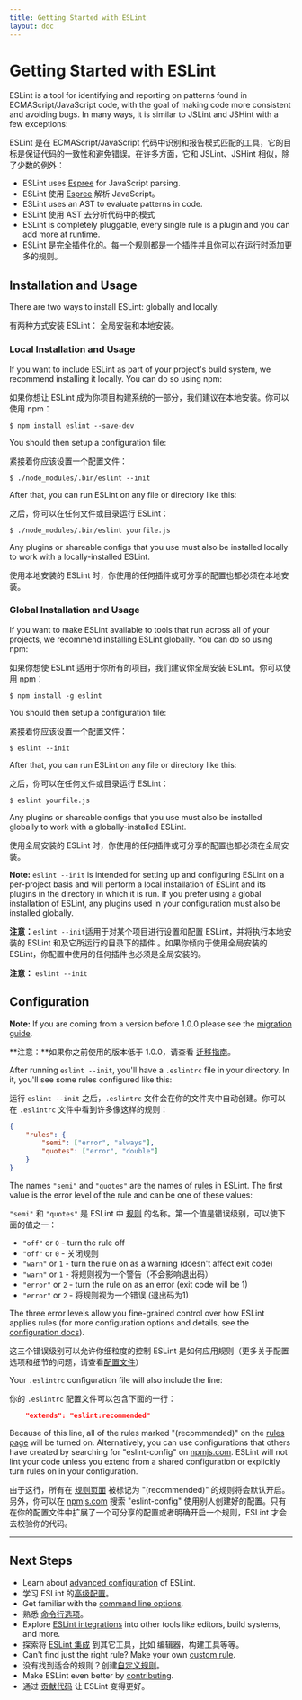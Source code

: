 ```yaml
---
title: Getting Started with ESLint
layout: doc
---
```

<!-- Note: No pull requests accepted for this file. See README.md in the root directory for details. -->

# Getting Started with ESLint

ESLint is a tool for identifying and reporting on patterns found in ECMAScript/JavaScript code, with the goal of making code more consistent and avoiding bugs. In many ways, it is similar to JSLint and JSHint with a few exceptions:

ESLint 是在 ECMAScript/JavaScript 代码中识别和报告模式匹配的工具，它的目标是保证代码的一致性和避免错误。在许多方面，它和 JSLint、JSHint 相似，除了少数的例外：

* ESLint uses [Espree](https://github.com/eslint/espree) for JavaScript parsing.
* ESLint 使用 [Espree](https://github.com/eslint/espree) 解析 JavaScript。
* ESLint uses an AST to evaluate patterns in code.
* ESLint 使用 AST 去分析代码中的模式
* ESLint is completely pluggable, every single rule is a plugin and you can add more at runtime.
* ESLint 是完全插件化的。每一个规则都是一个插件并且你可以在运行时添加更多的规则。

## Installation and Usage

There are two ways to install ESLint: globally and locally.

有两种方式安装 ESLint： 全局安装和本地安装。

### Local Installation and Usage

If you want to include ESLint as part of your project's build system, we recommend installing it locally. You can do so using npm:

如果你想让 ESLint 成为你项目构建系统的一部分，我们建议在本地安装。你可以使用 npm：

```
$ npm install eslint --save-dev
```

You should then setup a configuration file:

紧接着你应该设置一个配置文件：

```
$ ./node_modules/.bin/eslint --init
```

After that, you can run ESLint on any file or directory like this:

之后，你可以在任何文件或目录运行 ESLint：

```
$ ./node_modules/.bin/eslint yourfile.js
```

Any plugins or shareable configs that you use must also be installed locally to work with a locally-installed ESLint.

使用本地安装的 ESLint 时，你使用的任何插件或可分享的配置也都必须在本地安装。

### Global Installation and Usage

If you want to make ESLint available to tools that run across all of your projects, we recommend installing ESLint globally. You can do so using npm:

如果你想使 ESLint 适用于你所有的项目，我们建议你全局安装 ESLint。你可以使用 npm：

```
$ npm install -g eslint
```

You should then setup a configuration file:

紧接着你应该设置一个配置文件：

```
$ eslint --init
```

After that, you can run ESLint on any file or directory like this:

之后，你可以在任何文件或目录运行 ESLint：

```
$ eslint yourfile.js
```

Any plugins or shareable configs that you use must also be installed globally to work with a globally-installed ESLint.

使用全局安装的 ESLint 时，你使用的任何插件或可分享的配置也都必须在全局安装。

**Note:** `eslint --init` is intended for setting up and configuring ESLint on a per-project basis and will perform a local installation of ESLint and its plugins in the directory in which it is run. If you prefer using a global installation of ESLint, any plugins used in your configuration must also be installed globally.

**注意：**`eslint --init`适用于对某个项目进行设置和配置 ESLint，并将执行本地安装的 ESLint 和及它所运行的目录下的插件 。如果你倾向于使用全局安装的 ESLint，你配置中使用的任何插件也必须是全局安装的。

**注意：** `eslint --init`

## Configuration

**Note:** If you are coming from a version before 1.0.0 please see the [migration guide](http://eslint.org/docs/user-guide/migrating-to-1.0.0).

**注意：**如果你之前使用的版本低于 1.0.0，请查看 [迁移指南](migrating-to-1.0.0)。

After running `eslint --init`, you'll have a `.eslintrc` file in your directory. In it, you'll see some rules configured like this:

运行 `eslint --init` 之后，`.eslintrc` 文件会在你的文件夹中自动创建。你可以在 `.eslintrc` 文件中看到许多像这样的规则：

```json
{
    "rules": {
        "semi": ["error", "always"],
        "quotes": ["error", "double"]
    }
}
```

The names `"semi"` and `"quotes"` are the names of [rules](http://eslint.org/docs/rules) in ESLint. The first value is the error level of the rule and can be one of these values:

`"semi"` 和 `"quotes"` 是 ESLint 中 [规则](../rules) 的名称。第一个值是错误级别，可以使下面的值之一：

* `"off"` or `0` - turn the rule off
* `"off"` or `0` - 关闭规则
* `"warn"` or `1` - turn the rule on as a warning (doesn't affect exit code)
* `"warn"` or `1` - 将规则视为一个警告（不会影响退出码）
* `"error"` or `2` - turn the rule on as an error (exit code will be 1)
* `"error"` or `2` - 将规则视为一个错误 (退出码为1)

The three error levels allow you fine-grained control over how ESLint applies rules (for more configuration options and details, see the [configuration docs](configuring)).

这三个错误级别可以允许你细粒度的控制 ESLint 是如何应用规则（更多关于配置选项和细节的问题，请查看[配置文件](configuring)）

Your `.eslintrc` configuration file will also include the line:

你的 `.eslintrc` 配置文件可以包含下面的一行：

```json
    "extends": "eslint:recommended"
```

Because of this line, all of the rules marked "(recommended)" on the [rules page](../rules) will be turned on.  Alternatively, you can use configurations that others have created by searching for "eslint-config" on [npmjs.com](https://www.npmjs.com/search?q=eslint-config).  ESLint will not lint your code unless you extend from a shared configuration or explicitly turn rules on in your configuration.

由于这行，所有在 [规则页面](../rules) 被标记为 "(recommended)" 的规则将会默认开启。另外，你可以在 [npmjs.com](https://www.npmjs.com/search?q=eslint-config) 搜索 "eslint-config" 使用别人创建好的配置。只有在你的配置文件中扩展了一个可分享的配置或者明确开启一个规则，ESLint 才会去校验你的代码。

---

## Next Steps

* Learn about [advanced configuration](configuring) of ESLint.
* 学习 ESLint 的[高级配置](configuring)。
* Get familiar with the [command line options](command-line-interface).
* 熟悉 [命令行选项](command-line-interface)。
* Explore [ESLint integrations](integrations) into other tools like editors, build systems, and more.
* 探索将 [ESLint 集成](integrations) 到其它工具，比如 编辑器，构建工具等等。
* Can't find just the right rule?  Make your own [custom rule](../developer-guide/working-with-rules).
* 没有找到适合的规则？创建[自定义规则](../developer-guide/working-with-rules)。
* Make ESLint even better by [contributing](../developer-guide/contributing).
* 通过 [贡献代码](../developer-guide/contributing) 让 ESLint 变得更好。
